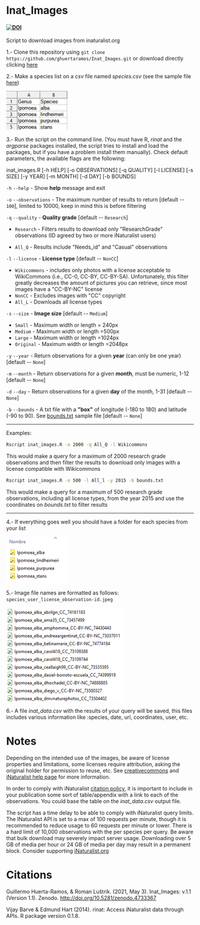 # Inat_Images

#### [![DOI](https://zenodo.org/badge/DOI/10.5281/zenodo.4733367.svg)](https://doi.org/10.5281/zenodo.4733367) 

Script to download images from inaturalist.org

1.- Clone this repository using `git clone https://github.com/ghuertaramos/Inat_Images.git` or download directly clicking [here](https://github.com/ghuertaramos/Inat_Images/archive/refs/heads/master.zip)

2.- Make a species list on a *csv* file named *species.csv* (see the sample file [here](./species.csv))

![](./samples/list.png)

3.- Run the script on the command line. (You must have R, *rinat* and the *argparse* packages installed, the script tries to install and load the packages,  but if you have a problem install them manually). Check default parameters, the available flags are the following: 

inat_images.R [-h HELP] [-o OBSERVATIONS] [-q QUALITY] [-l LICENSE] [-s SIZE] [-y YEAR] [-m MONTH] [-d DAY] [-b BOUNDS]

`-h` `--help` - Show **help** message and exit

`-o` `--observations` - The maximum number of results to return [default -- `100`], limited to 10000, keep in mind this is before filtering

`-q` `--quality`  - **Quality grade** [default -- `Research`]

- `Research` - Filters results to download only "ResearchGrade" observations (ID agreed by two or more iNaturalist users)

- `All_Q`      -  Results include "Needs_id" and "Casual"  observations

`-l`  `--license`  - **License type** [default -- `NonCC`]

- `Wikicommons` - includes only photos with a license acceptable to WikiCommons  (i.e., CC-0, CC-BY, CC-BY-SA). Unfortunately, this filter greatly decreases the amount of pictures you can retrieve, since most images have a "CC-BY-NC" license
- `NonCC` - Excludes images with "CC" copyright
- `All_L`  - Downloads all license types

`-s`  `--size`  - **Image size** [default -- `Medium`]

- `Small`  - Maximum width or length = 240px
- `Medium`  - Maximum width or length =500px
- `Large`  - Maximum width or length =1024px
- `Original`  - Maximum width or length =2048px

`-y` `--year`  - Return observations for a given **year** (can only be one year) [default --  `None`]

`-m` `--month` - Return observations for a given **month**, must be numeric, 1-12 [default -- `None`]

`-d` `--day`   - Return observations for a given **day** of the month, 1-31 [default -- `None`]

`-b` `--bounds`  - A txt file with a **"box"** of longitude (-180 to 180) and latitude (-90 to 90). See [bounds.txt](./bounds.txt) sample file [default -- `None`]

***

Examples:

```bash
Rscript inat_images.R -o 2000 -q All_Q -l Wikicommons
```

This would make a query for a maximum of 2000 research grade observations and then filter the results to download only images with a license compatible with Wikicommons

```bash
Rscript inat_images.R -o 500 -l All_l -y 2015 -b bounds.txt
```

This would make a query for a maximum of 500 research grade observations, including all license types, from the year 2015 and use the coordinates on *bounds.txt* to filter results 

***

4.- If everything goes well you should have a folder for each species from your list

![](./samples/folders.png)

5.- Image file names are formatted as follows: `species_user_license_observation-id.jpeg`

![](./samples/images.png)

6.- A file *inat_data.csv* with the results of your query will be saved, this files includes various information like :species, date, url, coordinates, user, etc.

# Notes


Depending on the intended use of the images, be aware of license properties and limitations, some licenses require attribution, asking the original holder for permission to reuse, etc. See [creativecommons]( https://creativecommons.org/licenses/?lang=en) and [iNaturalist help page](https://www.inaturalist.org/pages/help)  for more information.

In order to comply with iNaturalist [citation policy](https://www.inaturalist.org/pages/help#cite), it is important to include in your publication some sort of table/appendix with a link to each of the  observations. You could base the table on the *inat_data.csv* output file.

The script has a time delay to be able to comply with iNaturalist query limits. The INaturalist API is set to a max of 100 requests per minute,  though it is recommended to reduce usage to 60 requests per minute or lower. There is a hard limit of 10,000 observations with the  per species per query.  Be aware that bulk download may severely impact server usage.  Downloading over 5 GB of media per hour or 24 GB of media per day may  result in a permanent block. Consider supporting [iNaturalist.org](https://www.inaturalist.org/donate?utm_medium=web&utm_source=iNaturalist)


# Citations


Guillermo Huerta-Ramos, & Roman Luštrik.  (2021, May 3). Inat_Images: v.1.1 (Version 1.1). Zenodo.  http://doi.org/10.5281/zenodo.4733367


Vijay Barve & Edmund Hart (2014). rinat: Access iNaturalist data through APIs. R package version 0.1.8.
